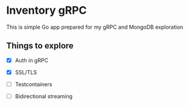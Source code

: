 # Inventory gRPC
This is simple Go app prepared for my gRPC and MongoDB exploration

## Things to explore
- [x] Auth in gRPC
- [x] SSL/TLS
- [ ] Testcontainers
- [ ] Bidirectional streaming

